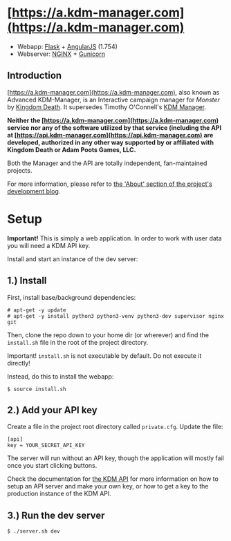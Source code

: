 # [https://a.kdm-manager.com](https://a.kdm-manager.com)
* Webapp: [Flask](http://flask.pocoo.org/) + [AngularJS](https://angularjs.org/) (1.754)
* Webserver: [NGINX](https://www.nginx.com/) + [Gunicorn](http://gunicorn.org/)

## Introduction 
[https://a.kdm-manager.com](https://a.kdm-manager.com), also known as Advanced
KDM-Manager, is an Interactive campaign manager for *Monster* by
[Kingdom Death](https://kingdomdeath.com). It supersedes Timothy O'Connell's
 [KDM Manager](https://github.com/toconnell/kdm-manager).


**Neither the [https://a.kdm-manager.com](https://a.kdm-manager.com) service nor
any of the software utilized by that service (including the API at 
[https://api.kdm-manager.com](https://api.kdm-manager.com) are developed,
authorized in any other way supported by or affiliated with Kingdom Death or
 Adam Poots Games, LLC.**

Both the Manager and the API are totally independent, fan-maintained projects.

For more information, please refer to
[the 'About' section of the project's development blog](http://kdm-manager.blogspot.com/p/credits-and-acknowledgements.html).



# Setup
**Important!** This is simply a web application. In order to work with user
data you will need a KDM API key.

Install and start an instance of the dev server:

## 1.) Install

First, install base/background dependencies:

    # apt-get -y update
    # apt-get -y install python3 python3-venv python3-dev supervisor nginx git

Then, clone the repo down to your home dir (or wherever) and find the
`install.sh` file in the root of the project directory.

Important! `install.sh` is not executable by default. Do not execute it
directly!

Instead, do this to install the webapp:

    $ source install.sh

## 2.) Add your API key
Create a file in the project root directory called `private.cfg`. Update the file:

    [api]
    key = YOUR_SECRET_API_KEY

The server will run without an API key, though the application will mostly fail
once you start clicking buttons.

Check the documentation for [the KDM API](https://github.com/toconnell/kdm-manager)
for more information on how to setup an API server and make your own key, or how
to get a key to the production instance of the KDM API.

## 3.) Run the dev server
    $ ./server.sh dev
